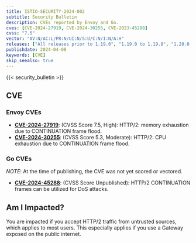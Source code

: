 ```yaml
---
title: ISTIO-SECURITY-2024-002
subtitle: Security Bulletin
description: CVEs reported by Envoy and Go.
cves: [CVE-2024-27919, CVE-2024-30255, CVE-2023-45288]
cvss: "7.5"
vector: "AV:N/AC:L/PR:N/UI:N/S:U/C:N/I:N/A:H"
releases: ["All releases prior to 1.19.0", "1.19.0 to 1.19.8", "1.20.0 to 1.20.4", "1.21.0"]
publishdate: 2024-04-08
keywords: [CVE]
skip_seealso: true
---
```


{{< security_bulletin >}}

## CVE

### Envoy CVEs

- __[CVE-2024-27919](https://github.com/envoyproxy/envoy/security/advisories/GHSA-gghf-vfxp-799r)__: (CVSS Score 7.5, High): HTTP/2: memory exhaustion due to CONTINUATION frame flood.
- __[CVE-2024-30255](https://github.com/envoyproxy/envoy/security/advisories/GHSA-j654-3ccm-vfmm)__: (CVSS Score 5.3, Moderate): HTTP/2: CPU exhaustion due to CONTINUATION frame flood.

### Go CVEs

*NOTE*: At the time of publishing, the CVE was not yet scored or vectored.

- __[CVE-2024-45288](https://nvd.nist.gov/vuln/detail/CVE-2023-45288)__: (CVSS Score Unpublished): HTTP/2 CONTINUATION frames can be utilized for DoS attacks.

## Am I Impacted?

You are impacted if you accept HTTP/2 traffic from untrusted sources, which applies to most users. This especially applies if you use a Gateway exposed on the public internet.

